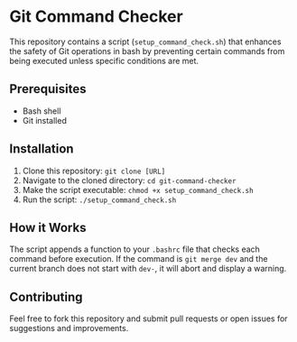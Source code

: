 # Git Command Checker

This repository contains a script (`setup_command_check.sh`) that enhances the safety of Git operations in bash by preventing certain commands from being executed unless specific conditions are met.

## Prerequisites
- Bash shell
- Git installed

## Installation
1. Clone this repository: `git clone [URL]`
2. Navigate to the cloned directory: `cd git-command-checker`
3. Make the script executable: `chmod +x setup_command_check.sh`
4. Run the script: `./setup_command_check.sh`

## How it Works
The script appends a function to your `.bashrc` file that checks each command before execution. If the command is `git merge dev` and the current branch does not start with `dev-`, it will abort and display a warning.

## Contributing
Feel free to fork this repository and submit pull requests or open issues for suggestions and improvements.
